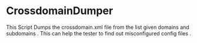 # CrossdomainDumper
This Script Dumps the crossdomain.xml file from the list given domains and subdomains . This can help the tester to find out misconfigured config files .
